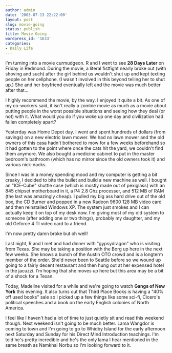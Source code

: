 ```yaml
---
author: admin
date: '2003-07-13 22:22:00'
layout: post
slug: movie-going
status: publish
title: Movie Going
wordpress_id: '1633'
categories:
- Daily Life
---
```

I&apos;m turning into a movie curmudgeon. R and I went to see <b>28 Days Later</b> on Friday in Redmond. During the movie, a literal fistfight nearly broke out (with shoving and such) after the girl behind us wouldn&apos;t shut up and kept texting people on her cellphone. (I wasn&apos;t involved in this beyond telling her to shut up.) She and her boyfriend eventually left and the movie was much better after that...

I highly recommend the movie, by the way. I enjoyed it quite a bit. As one of my co-workers said, it isn&apos;t really a zombie movie as much as a movie about putting people in the worst possible situations and seeing how they deal (or not) with it. What would you do if you woke up one day and civilization had fallen completely apart?

Yesterday was Home Depot day. I went and spent hundreds of dollars (from savings) on a new electric lawn mower. We had no lawn mower and the old owners of this casa hadn&apos;t bothered to mow for a few weeks beforehand so it had gotten to the point where once the cats hit the yard, we couldn&apos;t find them anymore. We also bought a medicine cabinet to put in the master bedroom&apos;s bathroom (which has no mirror since the old owners took it) and various nick-nacks.

Since I was in a money spending mood and my computer is getting a bit creaky, I decided to bite the bullet and build a new machine as well. I bought an "ICE-Cube" shuttle case (which is mostly made out of pexiglass) with an 845 chipset motherboard in it, a P4 2.8 Ghz processer, and 512 MB of RAM (the last was amazingly cheap). I pulled my big ass hard drive out of the old box, the CD Burner and popped in a new Radeon 9600 128 MB video card and then reinstalled Windows XP. The system just smokes and I can actually keep it on top of my desk now. I&apos;m giving most of my old system to someone (after adding one or two things), probably my daughter, and my old Geforce 4 TI video card to a friend.

I&apos;m now pretty damn broke but oh well!

Last night, R and I met and had dinner with "gypsydragon" who is visiting from Texas. She may be taking a position with the Borg up here in the next few weeks. She knows a bunch of the Austin OTO crowd and is a longterm member of the order. She&apos;d never been to Seattle before so we wound up going to a fairly decent restaurant and then hung out at her expensed hotel in the jacuzzi. I&apos;m hoping that she moves up here but this area may be a bit of a shock for a Texan.

Today, Madeline visited for a while and we&apos;re going to watch <b>Gangs of New York</b> this evening. It also turns out that Third Place Books is having a "40% off used books" sale so I picked up a few things like some sci-fi, Cicero&apos;s political speeches and a book on the early English colonies of North America.

I feel like I haven&apos;t had a lot of time to just quietly sit and read this weekend though. Next weekend isn&apos;t going to be much better. Lama Wangdor is coming to town and I&apos;m going to go to Whidby Island for the early afternoon next Saturday and Sunday for his Direct Mind Introduction teachings. I&apos;m told he&apos;s pretty incredible and he&apos;s the only lama I hear mentioned in the same breath as Namkhai Norbu so I&apos;m looking forward to it.
